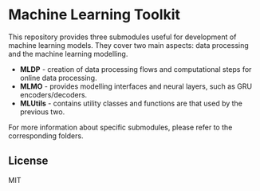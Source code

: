 # Machine Learning Toolkit

This repository provides three submodules useful for development of machine learning models.
They cover two main aspects: data processing and the machine learning modelling.

* **MLDP** - creation of data processing flows and computational steps for online data processing.
* **MLMO** - provides modelling interfaces and neural layers, such as GRU encoders/decoders.
* **MLUtils** - contains utility classes and functions are that used by the previous two.

For more information about specific submodules, please refer to the corresponding folders.

## License ##

MIT